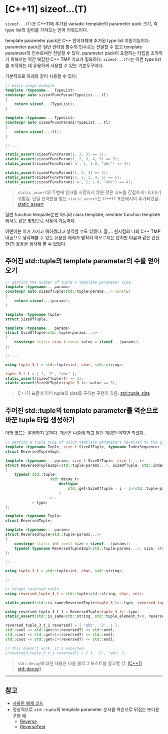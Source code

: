 # [C++11] sizeof...(T)

`sizeof...(T)`은 C++11에 추가된 variadic template의 parameter pack 크기, 즉 type list의 길이를 가져오는 언어 키워드이다.

template parameter pack은 C++ 언어자체에 추가된 type list 지원기능이다. parameter pack은 일반 런타임 함수의 인수로는 전달할 수 없고 template parameter의 인수로써만 전달할 수 있다. parameter pack이 포함하는 타입을 조작하기 위해서는 약간 복잡한 C++ TMP 기교가 필요하다. `sizeof...(T)`는 이런 type list를 조작하는 데 유용하게 사용할 수 있는 기본도구이다.

기본적으로 아래와 같이 사용할 수 있다:

```c++
// basic usage example
template <typename... TypeList>
constexpr auto sizeofFuncParam(TypeList... tl)
{
    return sizeof...(TypeList);
}

template <typename... TypeList>
constexpr auto sizeofFuncParam1(TypeList... tl)
{
    return sizeof...(tl);
}

// ...

static_assert(sizeofFuncParam(1, 2, 3) == 3);
static_assert(sizeofFuncParam(1, 2, 3, 4, 5) == 5);
static_assert(sizeofFuncParam('a', 1, 1.0, "abc") == 4);

static_assert(sizeofFuncParam1(1, 2, 3) == 3);
static_assert(sizeofFuncParam1(1, 2, 3, 4, 5) == 5);
static_assert(sizeofFuncParam1('a', 1, 1.0, "abc") == 4);
```

> `static_assert`의 두번째 인자를 지정하지 않은 것은 코드를 간결하게 나타내기 위함임. 단일 인자만을 받는 `static_assert`는 C++17 표준에서야 추가되었음: [static_assert](http://en.cppreference.com/w/cpp/language/static_assert)

일반 function template뿐만 아니라 class template, member function template에서도 같은 방법으로 사용이 가능하다.

어떤이는 이거 가지고 뭐하겠냐고 생각할 수도 있겠다. 흠,... 현시점의 나의 C++ TMP 내공으로 생각해볼 수 있는 유용한 예제가 명확히 떠오르지는 않지만 다음과 같은 간단한(?) 활용을 생각해 볼 수 있었다.

## 주어진 std::tuple의 template parameter의 수를 얻어오기

```c++
// getting the number of tuple's template parameter size.
template <typename... params>
constexpr auto sizeofTuple(std::tuple<params...> const&)
{
    return sizeof...(params);
}

template <typename Tuple>
struct SizeOfTuple;

template <typename... params>
struct SizeOfTuple<std::tuple<params...>>
{
    constexpr static size_t const value = sizeof...(params);
};

// ...

using tuple_3_t = std::tuple<int, char, std::string>;

tuple_3_t t = { 1, '2', "abc" };
static_assert(sizeofTuple(t) == 3);
static_assert(SizeOfTuple<tuple_3_t>::value == 3);
```

> C++11 표준에 이미 tuple의 size를 구하는 구현이 있음: [std::tuple_size](http://en.cppreference.com/w/cpp/utility/tuple/tuple_size)

## 주어진 std::tuple의 template parameter를 역순으로 바꾼 tuple 타입 생성하기
아래 코드는 깔끔하지 못하다. 개선은 나중에 하고 일단 개념만 익히면 되겠다.

```c++
// getting a tuple type of which template parameters reversed to the given tuple.
template <typename Tuple, size_t SizeOfTuple, typename IndexSequence>
struct ReversedTupleImpl;

template <typename... params, size_t SizeOfTuple, size_t... i>
struct ReversedTupleImpl<std::tuple<params...>, SizeOfTuple, std::index_sequence<i...>>
{
    typedef std::tuple<
                    std::decay_t<
                        decltype(
                            std::get<SizeOfTuple - i - 1>(std::tuple<params...>())
                        )
                    >...
            > type;
};

template <typename Tuple>
struct ReversedTuple;

template <typename... params>
struct ReversedTuple<std::tuple<params...>>
{
    constexpr static int const size = sizeof...(params);
    typedef typename ReversedTupleImpl<std::tuple<params...>, size, std::make_index_sequence<size>>::type type;
};

// ...

using tuple_3_t = std::tuple<int, char, std::string>;

// ...

// target reversed tuple
using reversed_tuple_3_t = std::tuple<std::string, char, int>;

static_assert(std::is_same<ReversedTuple<tuple_3_t>::type, reversed_tuple_3_t>::value, "");

using reversed_tuple_3_t_1 = ReversedTuple<tuple_3_t>::type;
static_assert(std::is_same<std::string, std::tuple_element_t<0, reversed_tuple_3_t_1>>::value, "");

reversed_tuple_3_t_1 reversedT = { "abc", '2', 1 };
std::cout << std::get<0>(reversedT) << std::endl;
std::cout << std::get<1>(reversedT) << std::endl;
std::cout << std::get<2>(reversedT) << std::endl;

// this doesn't work. it's expected.
//reversed_tuple_3_t_1 reversedT1 = { 1, '2', "abc" };
```

> `std::decay`에 대한 내용은 다음 블로그 포스트를 참고할 것: [[C++11 std::decay]](https://ghjang.github.io/computer%20programming/2015/10/19/cpp11-decay.html)

---

## 참고

+ [사용한 예제 코드](https://github.com/ghjang/personal_study/blob/master/cpp/sizeof/main.cpp)
+ 정상적으로 `std::tuple`의 template parameter 순서를 역순으로 뒤집는 또다른 구현 예
    - [Reverse](https://github.com/ghjang/rocky/blob/master/rocky/skull/Reverse.h)
    - [ReverseTest](https://github.com/ghjang/rocky/blob/master/rocky/test/skull/ReverseTest.cpp)
